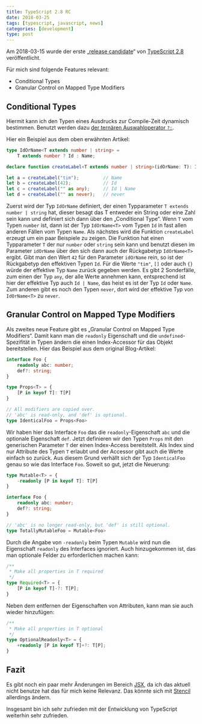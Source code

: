 ```yaml
---
title: TypeScript 2.8 RC
date: 2018-03-25
tags: [typescript, javascript, news]
categories: [development]
type: post
---
```


Am 2018-03-15 wurde der erste „[release candidate](https://de.wikipedia.org/wiki/Entwicklungsstadium_(Software)#Release_Candidate/Prerelease)“ von [TypeScript 2.8](https://blogs.msdn.microsoft.com/typescript/2018/03/15/announcing-typescript-2-8-rc/) veröffentlicht.

Für mich sind folgende Features relevant:

* Conditional Types
* Granular Control on Mapped Type Modifiers

## Conditional Types

Hiermit kann ich den Typen eines Ausdrucks zur Compile-Zeit dynamisch bestimmen. Benutzt werden dazu [der ternären Auswahloperator `?:`](https://de.wikipedia.org/wiki/Bedingte_Anweisung_und_Verzweigung#Auswahloperator).

Hier ein Beispiel aus dem oben erwähnten Artikel:

```typescript
type IdOrName<T extends number | string> =
    T extends number ? Id : Name;

declare function createLabel<T extends number | string>(idOrName: T): IdOrName<T>;

let a = createLabel("tim");         // Name
let b = createLabel(42);            // Id
let c = createLabel("" as any);     // Id | Name
let d = createLabel("" as never);   // never
```

Zuerst wird der Typ `IdOrName` definiert, der einen Typparameter `T extends number | string` hat, dieser besagt das T entweder ein String oder eine Zahl sein kann und definiert sich dann über den „Conditional Type“. Wenn `T` vom Typen `number` ist, dann ist der Typ `IdOrName<T>` vom Typen `Id` in fast allen anderen Fällen vom Typen `Name`. Als nächstes wird die Funktion `createLabel` erzeugt um ein paar Beispiele zu zeigen. Die Funktion hat einen Typparameter `T` der nur `number` oder `string` sein kann und benutzt diesen im Parameter `idOrName` über den sich dann auch der Rückgabetyp `IdOrName<T>` ergibt. Gibt man den Wert `42` für den Parameter `idOrName` rein, so ist der Rückgabetyp den effektiven Typen `Id`. Für die Werte `"tim"`, `[]` oder auch `{}` würde der effektive Typ `Name` zurück gegeben werden. Es gibt 2 Sonderfälle, zum einen der Typ `any`, der alle Werte annehmen kann, entsprechend ist hier der effektive Typ auch `Id | Name`, das heist es ist der Typ `Id` oder `Name`. Zum anderen gibt es noch den Typen `never`, dort wird der effektive Typ von `IdOrName<T>` zu `never`.

## Granular Control on Mapped Type Modifiers

Als zweites neue Feature gibt es „Granular Control on Mapped Type Modifiers“. Damit kann man die `readonly` Eigenschaft und die `undefined`-Spezifität in Typen ändern die einen Index-Accessor für das Objekt bereitstellen. Hier das Beispiel aus dem original Blog-Artikel:

```typescript
interface Foo {
    readonly abc: number;
    def?: string;
}

type Props<T> = {
    [P in keyof T]: T[P]
}

// All modifiers are copied over.
// 'abc' is read-only, and 'def' is optional.
type IdenticalFoo = Props<Foo>
```

Wir haben hier das Interface `Foo` das die `readonly`-Eigenschaft `abc` und die optionale Eigenschaft `def`. Jetzt definieren wir den Typen `Props` mit den generischen Parameter `T` der einen Index-Access bereitstellt. Als Index sind nur Attribute des Typen `T` erlaubt und der Accessor gibt auch die Werte einfach so zurück. Aus diesem Grund verhällt sich der Typ `IdenticalFoo` genau so wie das Interface `Foo`. Soweit so gut, jetzt die Neuerung:

```typescript
type Mutable<T> = {
    -readonly [P in keyof T]: T[P]
}

interface Foo {
    readonly abc: number;
    def?: string;
}

// 'abc' is no longer read-only, but 'def' is still optional.
type TotallyMutableFoo = Mutable<Foo>
```

Durch die Angabe von `-readonly` beim Typen `Mutable` wird nun die Eigenschaft `readonly` des Interfaces ignoriert. Auch hinzugekommen ist, das man optionale Felder zu erforderlichen machen kann:

```typescript
/**
 * Make all properties in T required
 */
type Required<T> = {
    [P in keyof T]-?: T[P];
}
```

Neben dem entfernen der Eigenschaften von Attributen, kann man sie auch wieder hinzufügen: 

```typescript
/**
 * Make all properties in T optional
 */
type OptionalReadonly<T> = {
    +readonly [P in keyof T]+?: T[P];
}
```

## Fazit

Es gibt noch ein paar mehr Änderungen im Bereich [JSX](https://reactjs.org/docs/introducing-jsx.html), da ich das aktuell nicht benutze hat das für mich keine Relevanz. Das könnte sich mit [Stencil](https://stenciljs.com/) allerdings ändern.

Insgesamt bin ich sehr zufrieden mit der Entwicklung von TypeScript weiterhin sehr zufrieden.
